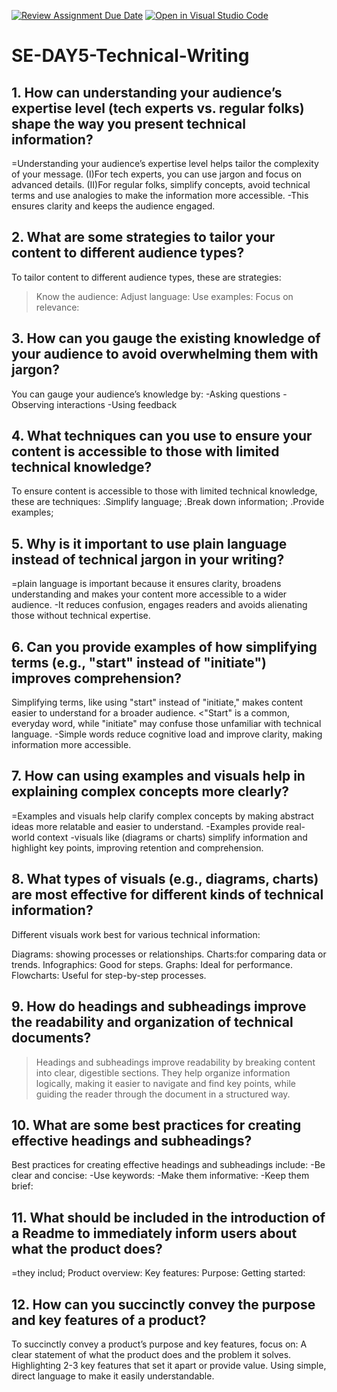 [![Review Assignment Due Date](https://classroom.github.com/assets/deadline-readme-button-22041afd0340ce965d47ae6ef1cefeee28c7c493a6346c4f15d667ab976d596c.svg)](https://classroom.github.com/a/zsAR-pyY)
[![Open in Visual Studio Code](https://classroom.github.com/assets/open-in-vscode-2e0aaae1b6195c2367325f4f02e2d04e9abb55f0b24a779b69b11b9e10269abc.svg)](https://classroom.github.com/online_ide?assignment_repo_id=18556589&assignment_repo_type=AssignmentRepo)
# SE-DAY5-Technical-Writing
## 1. How can understanding your audience’s expertise level (tech experts vs. regular folks) shape the way you present technical information?
=Understanding your audience’s expertise level helps tailor the complexity of your message. 
(I)For tech experts, you can use jargon and focus on advanced details. 
(II)For regular folks, simplify concepts, avoid technical terms and use analogies to make the information more accessible. 
-This ensures clarity and keeps the audience engaged.
## 2. What are some strategies to tailor your content to different audience types?
To tailor content to different audience types,  these  are strategies:
>Know the audience:
>Adjust language:
>Use examples:
>Focus on relevance:
## 3. How can you gauge the existing knowledge of your audience to avoid overwhelming them with jargon?
You can gauge your audience’s knowledge by:
-Asking questions
-Observing interactions
-Using feedback
## 4. What techniques can you use to ensure your content is accessible to those with limited technical knowledge?
To ensure content is accessible to those with limited technical knowledge,  these are techniques:
.Simplify language;
.Break down information;
.Provide examples;
## 5. Why is it important to use plain language instead of technical jargon in your writing?
=plain language is important because it ensures clarity, broadens understanding and makes your content more accessible to a wider audience. 
-It reduces confusion, engages readers and avoids alienating those without technical expertise.
## 6. Can you provide examples of how simplifying terms (e.g., "start" instead of "initiate") improves comprehension?
Simplifying terms, like using "start" instead of "initiate," makes content easier to understand for a broader audience.
<"Start" is a common, everyday word, while "initiate" may confuse those unfamiliar with technical language.
-Simple words reduce cognitive load and improve clarity, making information more accessible.
## 7. How can using examples and visuals help in explaining complex concepts more clearly?
=Examples and visuals help clarify complex concepts by making abstract ideas more relatable and easier to understand.
-Examples provide real-world context
-visuals like (diagrams or charts) simplify information and highlight key points, improving retention and comprehension.
## 8. What types of visuals (e.g., diagrams, charts) are most effective for different kinds of technical information?
Different visuals work best for various technical information:

Diagrams:  showing processes or relationships.
Charts:for comparing data or trends.
Infographics: Good for steps.
Graphs: Ideal for   performance.
Flowcharts: Useful for  step-by-step processes.
## 9. How do headings and subheadings improve the readability and organization of technical documents?
>Headings and subheadings improve readability by breaking content into clear, digestible sections. 
>They help organize information logically, making it easier to navigate and find key points, while guiding the reader through the document in a structured way.
## 10. What are some best practices for creating effective headings and subheadings?
Best practices for creating effective headings and subheadings include:
-Be clear and concise:
-Use keywords: 
-Make them informative: 
-Keep them brief:
## 11. What should be included in the introduction of a Readme to immediately inform users about what the product does?
=they includ;
Product overview:
Key features:
Purpose:
Getting started:
## 12. How can you succinctly convey the purpose and key features of a product?
To succinctly convey a product’s purpose and key features, focus on:
A clear statement of what the product does and the problem it solves.
Highlighting 2-3 key features that set it apart or provide value.
Using simple, direct language to make it easily understandable.
